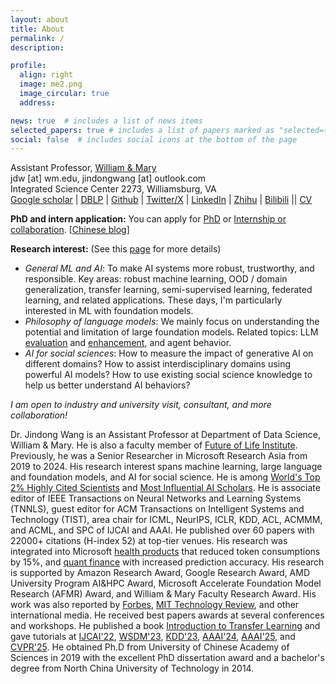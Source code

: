 ```yaml
---
layout: about
title: About
permalink: /
description: 

profile:
  align: right
  image: me2.png
  image_circular: true
  address: 

news: true  # includes a list of news items
selected_papers: true # includes a list of papers marked as "selected={true}"
social: false  # includes social icons at the bottom of the page
---
```


Assistant Professor, <a href="https://www.wm.edu/">William & Mary</a><br/>
jdw [at] wm.edu, jindongwang [at] outlook.com<br>
Integrated Science Center 2273, Williamsburg, VA<br>
[Google scholar](https://scholar.google.com/citations?&user=hBZ_tKsAAAAJ&view_op=list_works&sortby=pubdate) | [DBLP](https://dblp.org/pid/19/2969-1.html) | [Github](https://github.com/jindongwang) | [Twitter/X](https://twitter.com/jd92wang) | [LinkedIn](https://www.linkedin.com/in/jindong-wang/) | [Zhihu](https://www.zhihu.com/people/jindongwang) | [Bilibili](https://space.bilibili.com/477087194) || [CV](https://go.jd92.wang/cv)

**PhD and intern application:** You can apply for [PhD](https://jd92wang.notion.site/Professor-Jindong-Wang-from-William-Mary-is-Recruiting-Fully-Funded-PhD-Students-Interns-for-Fall-12eb4ea70d8e803cadebd1a9b75fd739?pvs=4) or [Internship or collaboration](https://forms.gle/zRcWP49qF9aR1VXW8). [[Chinese blog](https://zhuanlan.zhihu.com/p/4827065042)]

**Research interest:** (See this [page](https://jd92.wang/research/) for more details)
- *General ML and AI*: To make AI systems more robust, trustworthy, and responsible. Key areas: robust machine learning, OOD / domain generalization, transfer learning, semi-supervised learning, federated learning, and related applications. These days, I'm particularly interested in ML with foundation models.
- *Philosophy of language models*: We mainly focus on understanding the potential and limitation of large foundation models. Related topics: LLM [evaluation](https://llm-eval.github.io/) and [enhancement](https://llm-enhance.github.io/), and agent behavior.
- *AI for social sciences*: How to measure the impact of generative AI on different domains? How to assist interdisciplinary domains using powerful AI models? How to use existing social science knowledge to help us better understand AI behaviors?

*I am open to industry and university visit, consultant, and more collaboration!*

Dr. Jindong Wang is an Assistant Professor at Department of Data Science, William & Mary. He is also a faculty member of [Future of Life Institute](https://futureoflife.org/person/jindong-wang/). Previously, he was a Senior Researcher in Microsoft Research Asia from 2019 to 2024. His research interest spans machine learning, large language and foundation models, and AI for social science. He is among [World's Top 2% Highly Cited Scientists](https://ecebm.com/2023/10/04/stanford-university-names-worlds-top-2-scientists-2023/) and [Most Influential AI Scholars](https://www.aminer.cn/ai2000?domain_ids=5dc122672ebaa6faa962c2a4). He is associate editor of IEEE Transactions on Neural Networks and Learning Systems (TNNLS), guest editor for ACM Transactions on Intelligent Systems and Technology (TIST), area chair for ICML, NeurIPS, ICLR, KDD, ACL, ACMMM, and ACML, and SPC of IJCAI and AAAI. He published over 60 papers with 22000+ citations (H-index 52) at top-tier venues. His research was integrated into Microsoft [health products](https://isthmus.com/news/cover-story/epic-and-microsoft-partner-up/) that reduced token consumptions by 15%, and [quant finance](https://www.vadim.blog/qlib-ai-quant-workflow-adarnn) with increased prediction accuracy.
His research is supported by Amazon Research Award, Google Research Award, AMD University Program AI&HPC Award, Microsoft Accelerate Foundation Model Research (AFMR) Award, and William & Mary Faculty Research Award.
His work was also reported by [Forbes](https://www.forbes.com/sites/lanceeliot/2023/11/11/the-answer-to-why-emotionally-worded-prompts-can-goose-generative-ai-into-better-answers-and-how-to-spur-a-decidedly-positive-rise-out-of-ai/?sh=38038fb137e5), [MIT Technology Review](https://www.mittrchina.com/news/detail/13596), and other international media. He received best papers awards at several conferences and workshops. He published a book [Introduction to Transfer Learning](http://jd92.wang/tlbook) and gave tutorials at [IJCAI'22](https://dgresearch.github.io/), [WSDM'23](https://dgresearch.github.io/), [KDD'23](https://mltrust.github.io/), [AAAI'24](https://ood-timeseries.github.io/), [AAAI'25](https://llm-understand.github.io/), and [CVPR'25](https://ucsb-mlsec.github.io/cvpr2025-tutorial-Evaluating-Large-Multi-modal-Models-Challenges-and-Methods/). He obtained Ph.D from University of Chinese Academy of Sciences in 2019 with the excellent PhD dissertation award and a bachelor's degree from North China University of Technology in 2014.